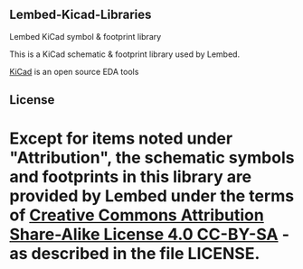 ## Lembed-Kicad-Libraries
Lembed KiCad symbol &amp; footprint library 



This is a KiCad schematic & footprint library used by Lembed.

[KiCad](http://www.kicad-pcb.org) is an open source EDA tools


## License

Except for items noted under "Attribution", the schematic symbols and footprints in this library are provided by Lembed under the terms of [Creative Commons Attribution Share-Alike License 4.0 CC-BY-SA](https://creativecommons.org/licenses/by-sa/4.0/) - as described in the file LICENSE.
=======

